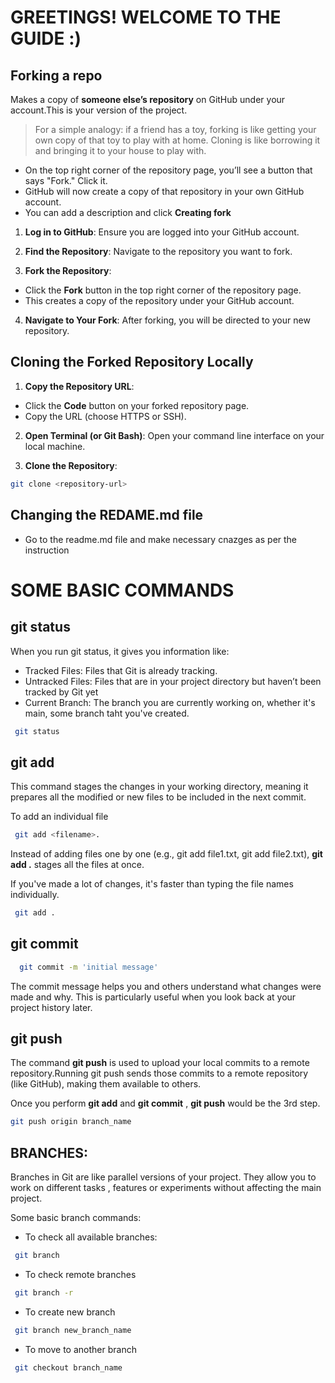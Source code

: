 # GREETINGS! WELCOME TO THE GUIDE :)


## Forking a repo
 Makes a copy of **someone else’s repository** on GitHub under your account.This is your version of the project.
 > For a simple analogy: if a friend has a toy, forking is like getting your own copy of that toy to play with at home. Cloning is like borrowing it and bringing it to your house to play with.
 - On the top right corner of the repository page, you’ll see a button that says "Fork." Click it.
 - GitHub will now create a copy of that repository in your own GitHub account.
 - You can add a description and click **Creating fork**

 1. **Log in to GitHub**: Ensure you are logged into your GitHub account.

 2. **Find the Repository**: Navigate to the repository you want to fork.

 3. **Fork the Repository**:
   - Click the **Fork** button in the top right corner of the repository page.
   - This creates a copy of the repository under your GitHub account.

 4. **Navigate to Your Fork**: After forking, you will be directed to your new repository.

 ## Cloning the Forked Repository Locally

 1. **Copy the Repository URL**:
   - Click the **Code** button on your forked repository page.
   - Copy the URL (choose HTTPS or SSH).

 2. **Open Terminal (or Git Bash)**: Open your command line interface on your local machine.

 3. **Clone the Repository**:
   ```bash
   git clone <repository-url>
   ```

## Changing the REDAME.md file
- Go to the readme.md file and make necessary cnazges as per the instruction


# SOME BASIC COMMANDS

## git status
When you run git status, it gives you information like:
- Tracked Files: Files that Git is already tracking.
- Untracked Files: Files that are in your project directory but haven’t been tracked by Git yet
- Current Branch: The branch you are currently working on, whether it's main, some branch taht you've created.
```bash
 git status
 ```

## git add
This command stages the changes in your working directory, meaning it prepares all the modified or new files to be included in the next commit.

To add an individual file
```bash
 git add <filename>.
 ```

Instead of adding files one by one (e.g., git add file1.txt, git add file2.txt), **git add .** stages all the files at once.

If you've made a lot of changes, it's faster than typing the file names individually.
```bash
 git add .
 ```

## git commit
```bash
  git commit -m 'initial message'
 ```


The commit message helps you and others understand what changes were made and why. This is particularly useful when you look back at your project history later.

## git push
The command **git push** is used to upload your local commits to a remote repository.Running git push sends those commits to a remote repository (like GitHub), making them available to others.

Once you perform **git add** and **git commit** , **git push** would be the 3rd step.
```bash
git push origin branch_name
```

## BRANCHES:
Branches in Git are like parallel versions of your project. They allow you to work on different tasks , features or experiments without affecting the main project.

 Some basic branch commands:

- To check all available branches:
```bash
 git branch
```
- To check remote branches
```bash
 git branch -r
```


- To create new branch
```bash
 git branch new_branch_name
```

- To move to another branch
```bash
 git checkout branch_name
```







